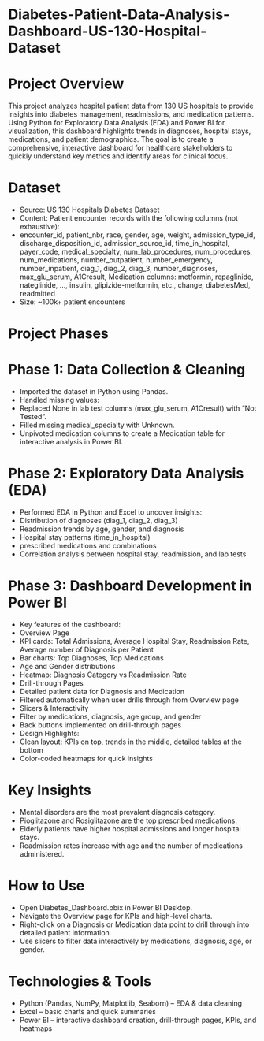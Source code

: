 # Diabetes-Patient-Data-Analysis-Dashboard-US-130-Hospital-Dataset

# Project Overview
This project analyzes hospital patient data from 130 US hospitals to provide insights into diabetes management, readmissions, and medication patterns. Using Python for Exploratory Data Analysis (EDA) and Power BI for visualization, this dashboard highlights trends in diagnoses, hospital stays, medications, and patient demographics. The goal is to create a comprehensive, interactive dashboard for healthcare stakeholders to quickly understand key metrics and identify areas for clinical focus.

# Dataset
 - Source: US 130 Hospitals Diabetes Dataset
 - Content: Patient encounter records with the following columns (not exhaustive):
 - encounter_id, patient_nbr, race, gender, age, weight, admission_type_id, discharge_disposition_id, admission_source_id, time_in_hospital, payer_code, medical_specialty, num_lab_procedures, num_procedures, num_medications, number_outpatient, number_emergency, number_inpatient, diag_1, diag_2, diag_3, number_diagnoses, max_glu_serum, A1Cresult, Medication columns: metformin, repaglinide, nateglinide, …, insulin, glipizide-metformin, etc., change, diabetesMed, readmitted
 - Size: ~100k+ patient encounters

# Project Phases

 # Phase 1: Data Collection & Cleaning
   - Imported the dataset in Python using Pandas.
   - Handled missing values:
   - Replaced None in lab test columns (max_glu_serum, A1Cresult) with “Not Tested”.
   - Filled missing medical_specialty with Unknown.
   - Unpivoted medication columns to create a Medication table for interactive analysis in Power BI.

 # Phase 2: Exploratory Data Analysis (EDA)
   - Performed EDA in Python and Excel to uncover insights:
   - Distribution of diagnoses (diag_1, diag_2, diag_3)
   - Readmission trends by age, gender, and diagnosis
   - Hospital stay patterns (time_in_hospital)
   -  prescribed medications and combinations
   - Correlation analysis between hospital stay, readmission, and lab tests

# Phase 3: Dashboard Development in Power BI
   - Key features of the dashboard:
   - Overview Page
   - KPI cards: Total Admissions, Average Hospital Stay, Readmission Rate, Average number of Diagnosis per Patient
   - Bar charts: Top Diagnoses, Top Medications
   - Age and Gender distributions
   - Heatmap: Diagnosis Category vs Readmission Rate
   - Drill-through Pages
   - Detailed patient data for Diagnosis and Medication
   - Filtered automatically when user drills through from Overview page
   - Slicers & Interactivity
   - Filter by medications, diagnosis, age group, and gender
   - Back buttons implemented on drill-through pages
   - Design Highlights:
   - Clean layout: KPIs on top, trends in the middle, detailed tables at the bottom
   - Color-coded heatmaps for quick insights

 # Key Insights
   - Mental disorders are the most prevalent diagnosis category.
   - Pioglitazone and Rosiglitazone are the top prescribed medications.
   - Elderly patients have higher hospital admissions and longer hospital stays.
   - Readmission rates increase with age and the number of medications administered.

# How to Use
   - Open Diabetes_Dashboard.pbix in Power BI Desktop.
   - Navigate the Overview page for KPIs and high-level charts.
   - Right-click on a Diagnosis or Medication data point to drill through into detailed patient information.
   - Use slicers to filter data interactively by medications, diagnosis, age, or gender.

# Technologies & Tools
   - Python (Pandas, NumPy, Matplotlib, Seaborn) – EDA & data cleaning
   - Excel – basic charts and quick summaries
   - Power BI – interactive dashboard creation, drill-through pages, KPIs, and heatmaps
